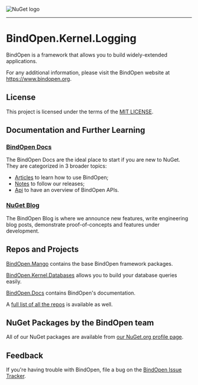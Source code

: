 ![NuGet logo](https://www.bindopen.org/images/logo_bindopen.png)

-----

# BindOpen.Kernel.Logging

BindOpen is a framework that allows you to build widely-extended applications.

For any additional information, please visit the BindOpen website at https://www.bindopen.org.

## License

This project is licensed under the terms of the [MIT LICENSE](https://github.com/bindopen/BindOpen.Mango/blob/master/LICENSE).

## Documentation and Further Learning

### [BindOpen Docs](https://docs.bindopen.org/)

The BindOpen Docs are the ideal place to start if you are new to NuGet. They are categorized in 3 broader topics:

* [Articles](https://docs.bindopen.org/articles) to learn how to use BindOpen;
* [Notes](https://docs.bindopen.org/notes) to follow our releases;
* [Api](https://docs.bindopen.org/api) to have an overview of BindOpen APIs.

### [NuGet Blog](https://docs.bindopen.org/blog)

The BindOpen Blog is where we announce new features, write engineering blog posts, demonstrate proof-of-concepts and features under development.

## Repos and Projects

[BindOpen.Mango](https://github.com/bindopen/BindOpen.Mango) contains the base BindOpen framework packages.

[BindOpen.Kernel.Databases](https://github.com/bindopen/BindOpen.Kernel.Databases) allows you to build your database queries easily.

[BindOpen.Docs](https://github.com/bindopen/BindOpen.Docs) contains BindOpen's documentation.

A [full list of all the repos](https://github.com/bindopen) is available as well.

## NuGet Packages by the BindOpen team

All of our NuGet packages are available from [our NuGet.org profile page](https://www.nuget.org/profiles/bindopen).

## Feedback

If you're having trouble with BindOpen, file a bug on the [BindOpen Issue Tracker](https://github.com/bindopen/BindOpen.Mango/issues). 
